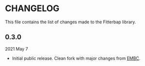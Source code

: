 
# CHANGELOG

This file contains the list of changes made to the Fitterbap library.


## 0.3.0

2021 May 7 

*   Initial public release.
    Clean fork with major changes from [EMBC](https://github.com/mliberty1/embc).
